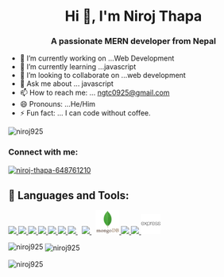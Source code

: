<h1 align="center">Hi 👋, I'm Niroj Thapa</h1>
<h3 align="center">A passionate MERN developer from Nepal</h3>

- 🔭 I’m currently working on ...Web Development
- 🌱 I’m currently learning ...javascript
- 👯 I’m looking to collaborate on ...web development
- 💬 Ask me about ... javascript
- 📫 How to reach me: ... ngtc0925@gmail.com
- 😄 Pronouns: ...He/Him
- ⚡ Fun fact: ... I can code without coffee.
<p align="left"> <img src="https://komarev.com/ghpvc/?username=niroj925&label=Profile%20views&color=0e75b6&style=flat" alt="niroj925" /> </p>

<h3 align="left">Connect with me:</h3>
<p align="left">
<a href="https://linkedin.com/in/niroj-thapa-648761210" target="blank"><img align="center" src="https://raw.githubusercontent.com/rahuldkjain/github-profile-readme-generator/master/src/images/icons/Social/linked-in-alt.svg" alt="niroj-thapa-648761210" height="30" width="40" /></a>
</p>

## 🚀 Languages and Tools:

<p align="left"> 
    <a href="https://reactjs.org/" target="_blank"> <img src="https://img.icons8.com/color/48/000000/react-native.png"/> </a>
    <a href="https://developer.mozilla.org/en-US/docs/Web/JavaScript" target="_blank"> <img src="https://img.icons8.com/color/48/000000/javascript.png"/> </a> 
    <a href="https://www.w3.org/html/" target="_blank"> <img src="https://img.icons8.com/color/48/000000/html-5.png"/> </a> 
    <a href="https://www.w3schools.com/css/" target="_blank"> <img src="https://img.icons8.com/color/48/000000/css3.png"/> </a> 
    <a href="https://getbootstrap.com" target="_blank"> <img src="https://img.icons8.com/color/48/000000/bootstrap.png"/> </a> 
    <a href="https://www.python.org" target="_blank"> <img src="https://img.icons8.com/color/48/000000/python.png"/> </a> 
    <a style="padding-right:8px;" href="https://nodejs.org" target="_blank"> <img src="https://img.icons8.com/color/48/000000/nodejs.png"/> </a> 
    <a style="padding-right:8px;" href="https://www.mysql.com/" target="_blank"> <img src="https://img.icons8.com/fluent/50/000000/mysql-logo.png"/> </a>
    <a href="https://www.mongodb.com/" target="_blank"> <img src="https://raw.githubusercontent.com/devicons/devicon/master/icons/mongodb/mongodb-original-wordmark.svg" alt="mongodb" width="48" height="48"/> </a> 
    <a href="https://firebase.google.com/" target="_blank"> <img src="https://img.icons8.com/color/48/000000/firebase.png"/> </a>   
    <a href="https://git-scm.com/" target="_blank"> <img src="https://img.icons8.com/color/48/000000/git.png"/> </a> 
    <a href="https://expressjs.com" target="_blank"> <img src="https://raw.githubusercontent.com/devicons/devicon/master/icons/express/express-original-wordmark.svg" alt="express" width="40" height="40"/> </a>
</p>

<p><img align="left" src="https://github-readme-stats.vercel.app/api/top-langs?username=niroj925&show_icons=true&locale=en&layout=compact" alt="niroj925" /></p>

<p>&nbsp;<img align="center" src="https://github-readme-stats.vercel.app/api?username=niroj925&show_icons=true&locale=en" alt="niroj925" /></p>

<p><img align="center" src="https://github-readme-streak-stats.herokuapp.com/?user=niroj925&" alt="niroj925" /></p>
